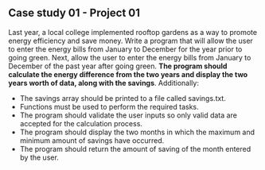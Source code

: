 ## Case study 01 - Project 01

Last year, a local college implemented rooftop gardens as a way to promote energy efficiency and save money. Write a program that will allow the user to enter the energy bills from January to December for the year prior to going green. Next, allow the user to enter the energy bills from January to December of the past year after going green. **The program should calculate the energy difference from the two years and display the two years worth of data, along with the savings**. Additionally:

- The savings array should be printed to a file called savings.txt. 
- Functions must be used to perform the required tasks. 
- The program should validate the user inputs so only valid data are accepted for the calculation process.
- The program should display the two months in which the maximum and minimum amount of savings have occurred.
- The program should return the amount of saving of the month entered by the user. 
